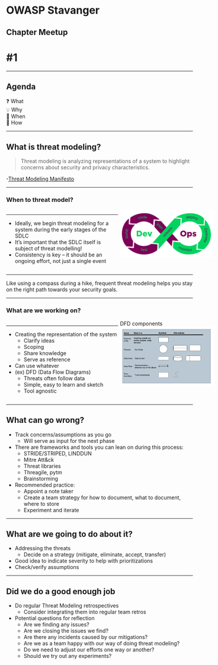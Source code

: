 <!-- .slide: data-background-image="content/images/OWASP_Full_Logo_R_Black.png" data-background-size="20%" data-background-position="right 2% top 2%"-->

# OWASP Stavanger 
## Chapter Meetup 
# #1

---

## Agenda

❓ What  
💡 Why  
📅 When  
🔧 How

---

## What is threat modeling?

> Threat modeling is analyzing representations of a system to highlight concerns about security and privacy characteristics.

-[Threat Modeling Manifesto](https://www.threatmodelingmanifesto.org/)<!-- .element: style="font-size:0.8em"-->

---

### When to threat model?

<div style="display: grid;grid-column-gap: 1%; grid-auto-columns: 60% 50%;">

<div  style="grid-area: 1 / 1"><!-- .element: style="font-size:0.8em"-->

<hr>

- Ideally, we begin threat modeling for a system during the early stages of the SDLC <!-- .element: class="fragment" data-fragment-index="1" -->
- It’s important that the SDLC itself is subject of threat modelling! <!-- .element: class="fragment" data-fragment-index="2" -->
- Consistency is key – it should be an ongoing effort, not just a single event <!-- .element: class="fragment" data-fragment-index="3" -->


</div>

<div  style="grid-area: 1 / 2"><img src="content/images/devops.png" width="100%" height="auto" display="block" margin-left="auto" margin-right="auto">
</div>

</div>

<hr>

<div><!-- .element: style="font-size:0.75em"-->

Like using a compass during a hike, frequent threat modeling helps you stay on the right path towards your security goals. <!-- .element: class="fragment" data-fragment-index="4" -->

</div>

---

### What are we working on?

<div style="display: grid;grid-column-gap: 1%; grid-auto-columns: 60% 50%;">

<div  style="grid-area: 1 / 1"><!-- .element: style="font-size:0.8em"-->

<hr>

- Creating the representation of the system  <!-- .element: class="fragment" data-fragment-index="1" -->
  - Clarify ideas
  - Scoping
  - Share knowledge
  - Serve as reference
- Can use whatever <!-- .element: class="fragment" data-fragment-index="2" -->
- (ex) DFD (Data Flow Diagrams) <!-- .element: class="fragment" data-fragment-index="3" -->
  - Threats often follow data
  - Simple, easy to learn and sketch
  - Tool agnostic


</div>


<div  style="grid-area: 1 / 2"> <!-- .element: class="fragment" data-fragment-index="3" -->
DFD components
<img src="content/images/dfd.png" width="100%" height="auto" display="block" margin-left="auto" margin-right="auto"> 

</div>

</div>

---

## What can go wrong?

<div><!-- .element: style="font-size:0.75em"-->

- Track concerns/assumptions as you go <!-- .element: class="fragment" data-fragment-index="1" -->
  - Will serve as input for the next phase
- There are frameworks and tools you can lean on during this process: <!-- .element: class="fragment" data-fragment-index="2" -->
  - STRIDE/STRIPED, LINDDUN
  - Mitre Att&ck
  - Threat libraries
  - Threagile, pytm
  - Brainstorming
- Recommended practice: <!-- .element: class="fragment" data-fragment-index="3" -->
  - Appoint a note taker
  - Create a team strategy for how to document, what to document, where to store
  - Experiment and iterate

</div>

---

## What are we going to do about it?

- Addressing the threats
  - Decide on a strategy (mitigate, eliminate, accept, transfer)
- Good idea to indicate severity to help with prioritizations
- Check/verify assumptions

---

## Did we do a good enough job

<div><!-- .element: style="font-size:0.75em"-->

- Do regular Threat Modeling retrospectives <!-- .element: class="fragment" data-fragment-index="1" -->
  - Consider integrating them into regular team retros
- Potential questions for reflection <!-- .element: class="fragment" data-fragment-index="2" -->
  - Are we finding any issues?
  - Are we closing the issues we find?
  - Are there any incidents caused by our mitigations?
  - Are we as a team happy with our way of doing threat modeling?
  - Do we need to adjust our efforts one way or another?
  - Should we try out any experiments?

</div>
